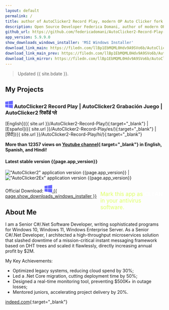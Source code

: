 ```yaml
---
layout: default
permalink: /
title: author of AutoClicker2 Record Play, modern OP Auto Clicker fork
description: Open Source Developer Federica Domani, author of modern OP Auto Clicker fork to record, edit, import, and playback the whole sequences of mouse clicks
github_url: https://github.com/federicadomani/AutoClicker2-Record-Play-The-Lists-Of-Mouse-Clicks
app_version: 5.9.9.0
show_downloads_windows_installer: 'MSI Windows Installer'
download_link_main: https://filedn.com/llBp1EbMQML0Hdv9A9SVo6b/AutoClicker2-Record-Play/SOFTUPD2T/Installer_AC2RecordPlay_v5.9.9.0.msi
download_link_main_prev: https://filedn.com/llBp1EbMQML0Hdv9A9SVo6b/AutoClicker2-Record-Play/SOFTUPD2T/Installer_AC2RecordPlay_v5.9.9.0.msi
download_link_mirror: https://filedn.com/llBp1EbMQML0Hdv9A9SVo6b/AutoClicker2-Record-Play/SOFTUPD2T/Installer_AC2RecordPlay_v5.9.9.0.msi
---
```


> Updated {{ site.bdate }}.

## My Projects

### ![Windows](./windows.svg) AutoClicker2 Record Play | AutoClicker2 Grabación Juego | AutoClicker2 रिकॉर्ड प्ले

[English]({{ site.url }}/AutoClicker2-Record-Play/){:target="_blank"} | [Español]({{ site.url }}/AutoClicker2-Record-Play/es/){:target="_blank"} | [हिंदी]({{ site.url }}/AutoClicker2-Record-Play/hi/){:target="_blank"}

**More than 12357 views on [Youtube channel](https://www.youtube.com/@AutoClicker2-Record-Play/shorts){:target="_blank"} in English, Spanish, and Hindi!**

#### Latest stable version&nbsp;{{page.app_version}}

!["AutoClicker2" application version {{page.app_version}}](/AutoClicker2-Record-Play/screenshots_new/v{{page.app_version}}/AutoClicker2.png) | !["AutoClicker2Ex" application version {{page.app_version}}](/AutoClicker2-Record-Play/screenshots_new/v{{page.app_version}}/AutoClicker2Ex.png)

<div style="float: right; width: 40%; font-size: 1.8vmin; margin-top: 1.8vmin; color: #df6;">Mark this app as <b style="color: #fff;">CLEAN</b> in your antivirus software.</div>

Official Download: <a class="downloads" href="{{ page.download_link_main }}"><img src="/windows.svg" alt="Windows" /><span class="large_disp">&nbsp;{{ page.show_downloads_windows_installer }}</span></a>

## About Me

I am a Senior C#/.Net Software Developer, writing sophisticated programs for Windows 10, Windows 11, Windows Enterprise Server.
As a Senior C#/.Net Developer, I architected a high-throughput microservices solution that slashed downtime of a mission-critical instant messaging framework based on DHT trees
and scaled it flawlessly, directly increasing annual profit by $2M.

My Key Achievements:
* Optimized legacy systems, reducing cloud spend by 30%;
* Led a .Net Core migration, cutting deployment time by 50%;
* Designed a real-time monitoring tool, preventing $500K+ in outage losses;
* Mentored juniors, accelerating project delivery by 20%.

[indeed.com](https://profile.indeed.com/p/federicad-l6l6w6d){:target="_blank"}
